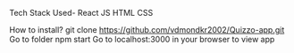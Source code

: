 Tech Stack Used-
React JS HTML CSS

How to install?
git clone https://github.com/vdmondkr2002/Quizzo-app.git
Go to folder
npm start
Go to localhost:3000 in your browser to view app
